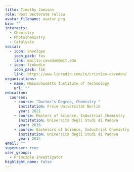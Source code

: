 ```yaml
---
title: Timothy Jamison
role: Post Doctorate Fellow
avatar_filename: avatar.png
bio: ""
interests:
  - Chemistry
  - Photochemistry
  - Catalysis
social:
  - icon: envelope
    icon_pack: fas
    link: mailto:cavedon@mit.edu
  - icon: linkedin
    icon_pack: fab
    link: https://www.linkedin.com/in/cristian-cavedon/
organizations:
  - name: Massachusetts Institute of Technology
    url: ""
education:
  courses:
    - course: "Doctor's Degree, Chemistry "
      institution: Freie Universität Berlin
      year: 2021
    - course: Masters of Science, Industrial Chemistry
      institution: Università degli Studi di Padova
      year: 2016
    - course: Bachelors of Science, Industrial Chemistry
      institution: Università degli Studi di Padova
      year: 2014
email: ""
superuser: true
user_groups:
  - Principle Investigator
highlight_name: false
---
```

